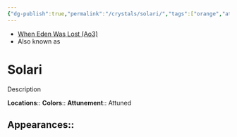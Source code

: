 ```yaml
---
{"dg-publish":true,"permalink":"/crystals/solari/","tags":["orange","attuned unattuned","crystal"],"noteIcon":"saber1"}
---
```


- [When Eden Was Lost (Ao3)](https://archiveofourown.org/works/19334440/chapters/45992584)
- Also known as 

# Solari
Description

**Locations**:: 
**Colors**:: 
**Attunement**:: Attuned

**Appearances**::
- 